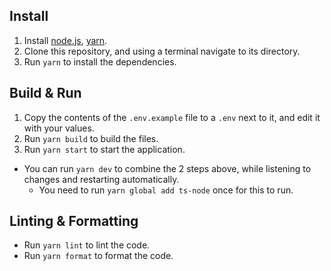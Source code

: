 ## Install

1. Install [node.js](https://nodejs.org/en/download/), [yarn](https://classic.yarnpkg.com/en/docs/install/).
2. Clone this repository, and using a terminal navigate to its directory.
3. Run `yarn` to install the dependencies.

## Build & Run

1. Copy the contents of the `.env.example` file to a `.env` next to it, and edit it with your values.
2. Run `yarn build` to build the files.
3. Run `yarn start` to start the application.

-   You can run `yarn dev` to combine the 2 steps above, while listening to changes and restarting automatically.
    -   You need to run `yarn global add ts-node` once for this to run.

## Linting & Formatting

-   Run `yarn lint` to lint the code.
-   Run `yarn format` to format the code.
